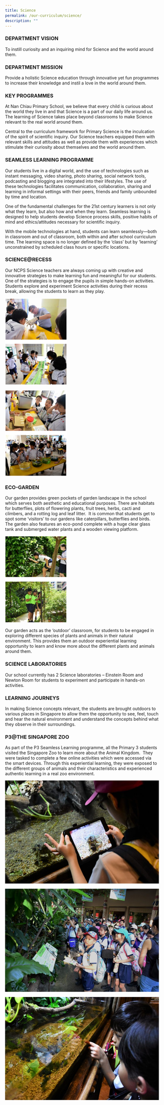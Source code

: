 ```yaml
---
title: Science
permalink: /our-curriculum/science/
description: ""
---
```

### DEPARTMENT VISION

To instill curiosity and an inquiring mind for Science and the world around them.

### DEPARTMENT MISSION

Provide a holistic Science education through innovative yet fun programmes to increase their knowledge and instil a love in the world around them.

### KEY PROGRAMMES

At Nan Chiau Primary School, we believe that every child is curious about the world they live in and that Science is a part of our daily life around us. The learning of Science takes place beyond classrooms to make Science relevant to the real world around them.

Central to the curriculum framework for Primary Science is the inculcation of the spirit of scientific inquiry. Our Science teachers equipped them with relevant skills and attitudes as well as provide them with experiences which stimulate their curiosity about themselves and the world around them.

### SEAMLESS LEARNING PROGRAMME

Our students live in a digital world, and the use of technologies such as instant messaging, video sharing, photo sharing, social network tools, podcasting and blogging are integrated into their lifestyles. The use of these technologies facilitates communication, collaboration, sharing and learning in informal settings with their peers, friends and family unbounded by time and location.

One of the fundamental challenges for the 21st century learners is not only what they learn, but also how and when they learn. Seamless learning is designed to help students develop Science process skills, positive habits of mind and ethics/attitudes necessary for scientific inquiry.

With the mobile technologies at hand, students can learn seamlessly—both in classroom and out of classroom, both within and after school curriculum time. The learning space is no longer defined by the ‘class’ but by ‘learning’ unconstrained by scheduled class hours or specific locations.

### SCIENCE@RECESS

Our NCPS Science teachers are always coming up with creative and innovative strategies to make learning fun and meaningful for our students. One of the strategies is to engage the pupils in simple hands-on activities. Students explore and experiment Science activities during their recess break, allowing the students to learn as they play.

<img src="/images/science%20@%20recess.png"  
style="width:40%">

<img src="/images/science%20@%20recess2.png"  
style="width:40%">

### ECO-GARDEN

Our garden provides green pockets of garden landscape in the school which serves both aesthetic and educational purposes. There are habitats for butterflies, plots of flowering plants, fruit trees, herbs, cacti and climbers, and a rotting log and leaf litter.  It is common that students get to spot some ‘visitors’ to our gardens like caterpillars, butterflies and birds. The garden also features an eco-pond complete with a huge clear glass tank and submerged water plants and a wooden viewing platform.

<img src="/images/eco-garden.png"  
style="width:40%">

Our garden acts as the ‘outdoor’ classroom, for students to be engaged in exploring different species of plants and animals in their natural environment. This provides them an outdoor experiential learning opportunity to learn and know more about the different plants and animals around them.

### SCIENCE LABORATORIES

Our school currently has 2 Science laboratories – Einstein Room and Newton Room for students to experiment and participate in hands-on activities.

### LEARNING JOURNEYS

In making Science concepts relevant, the students are brought outdoors to various places in Singapore to allow them the opportunity to see, feel, touch and hear the natural environment and understand the concepts behind what they observe in their surroundings.

### P3@THE SINGAPORE ZOO

As part of the P3 Seamless Learning programme, all the Primary 3 students visited the Singapore Zoo to learn more about the Animal Kingdom.  They were tasked to complete a few online activities which were accessed via the smart devices. Through this experiential learning, they were exposed to the different groups of animals and their characteristics and experienced authentic learning in a real zoo environment.

![P3@THE SINGAPORE ZOO](/images/p3%20@%20singapore%20zoo.jpg)

![P3@THE SINGAPORE ZOO](/images/p3%20@%20singapore%20zoo2.jpg)

![P3@THE SINGAPORE ZOO](/images/p3%20@%20singapore%20zoo3.jpg)
